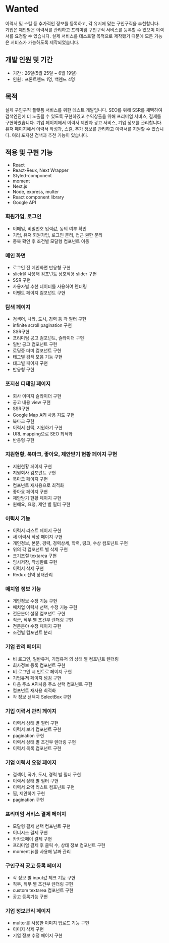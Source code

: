 # Wanted

이력서 및 스킬 등 추가적인 정보를 등록하고, 각 유저에 맞는 구인구직을 추천합니다. 기업은 제안받은 이력서를 관리하고 프리미엄 구인구직 서비스를 등록할 수 있으며 이력서를 요청할 수 있습니다. 실제 서비스를 테스트할 목적으로 제작됐기 때문에 모든 기능은 서비스가 가능하도록 제작되었습니다.

## **개발 인원 및 기간**

- 기간 : 26일(5월 25일 ~ 6월 19일)
- 인원 : 프론트엔드 1명, 백엔드 4명

## **목적**

실제 구인구직 플랫폼 서비스를 위한 테스트 개발입니다. SEO를 위해 SSR를 채택하여 검색엔진에 더 노출될 수 있도록 구현하였고 수익창출을 위해 프리미엄 서비스, 결제를 구현하였습니다. 기업 페이지에서 이력서 제안과 광고 서비스, 기업 정보를 관리합니다. 유저 페이지에서 이력서 작성과, 스킬, 추가 정보를 관리하고 이력서를 지원할 수 있습니다. 여러 포지션 검색과 추천 기능이 있습니다.

## **적용 및 구현 기능**

- React
- React-Reux, Next Wrapper
- Styled-component
- moment
- Next.js
- Node, express, multer
- React component library
- Google API

### **회원가입, 로그인**

- 이메일, 비밀번호 입력값, 동의 여부 확인
- 기업, 유저 회원가입, 로그인 분리, 접근 권한 분리
- 중복 확인 후 조건별 모달형 컴포넌트 이동

### **메인 화면**

- 로그인 전 메인화면 반응형 구현
- slick을 사용해 컴포넌트 상호작용 slider 구현
- SSR 구현
- 사용자별 추천 데이터를 사용하여 렌더링
- 이벤트 페이지 컴포넌트 구현

### 탐색 페이지

- 검색어, 나라, 도시, 경력 등 각 필터 구현
- infinite scroll pagination 구현
- SSR구현
- 프리미엄 공고 컴포넌트, 슬라이더 구현
- 일반 공고 컴포넌트 구현
- 로딩중 더미 컴포넌트 구현
- 태그별 검색 모음 기능 구현
- 태그별 페이지 구현
- 반응형 구현

### 포지션 디테일 페이지

- 회사 이미지 슬라이더 구현
- 공고 내용 view 구현
- SSR구현
- Google Map API 사용 지도 구현
- 북마크 구현
- 이력서 선택, 지원하기 구현
- URL mapping으로 SEO 최적화
- 반응형 구현

### 지원현황, 북마크, 좋아요, 제안받기 현황 페이지 구현

- 지원현황 페이지 구현
- 지원회사 컴포넌트 구현
- 북마크 페이지 구현
- 컴포넌트 재사용으로 최적화
- 좋아요 페이지 구현
- 제안받기 현황 페이지 구현
- 원해요, 요청, 제안 별 필터 구현

### 이력서 기능

- 이력서 리스트 페이지 구현
- 새 이력서 작성 페이지 구현
- 개인정보, 본문, 경력, 경력상세, 학력, 링크, 수상 컴포넌트 구현
- 위의 각 컴포넌트 별 삭제 구현
- 크기조절 textarea 구현
- 임시저장, 작성완료 구현
- 이력서 삭제 구현
- Redux 전역 상태관리

### 매치업 정보 기능

- 개인정보 수정 기능 구현
- 매치업 이력서 선택, 수정 기능 구현
- 전문분야 설정 컴포넌트 구현
- 직군, 직무 별 조건부 렌더링 구현
- 전문분야 수정 페이지 구현
- 조건별 컴포넌트 분리

### 기업 관리 페이지

- 비 로그인, 일반유저, 기업유저 의 상태 별 컴포넌트 렌더링
- 회사정보 등록 컴포넌트 구현
- 비 로그인 시 인트로 페이지 구현
- 기업유저 페이지 넘김 구현
- 다음 주소 API사용 주소 선택 컴포넌트 구현
- 컴포넌트 재사용 최적화
- 각 정보 선택지 SelectBox 구현

### 기업 이력서 관리 페이지

- 이력서 상태 별 필터 구현
- 이력서 보기 컴포넌트 구현
- pagination 구현
- 이력서 상태 별 조건부 렌더링 구현
- 이력서 목록 컴포넌트 구현

### 기업 이력서 요청 페이지

- 검색어, 국가, 도시, 경력 별 필터 구현
- 이력서 상태 별 필터 구현
- 이력서 요약 리스트 컴포넌트 구현
- 찜, 제안하기 구현
- pagination 구현

### 프리미엄 서비스 결제 페이지

- 모달형 결제 선택 컴포넌트 구현
- 이니시스 결제 구현
- 카카오페이 결제 구현
- 프리미엄 결제 후 클릭 수, 상태 정보 컴포넌트 구현
- moment js를 사용해 날짜 관리

### 구인구직 공고 등록 페이지

- 각 정보 별 input값 체크 기능 구현
- 직무, 직무 별 조건부 렌더링 구현
- custom textarea 컴포넌트 구현
- 공고 등록기능 구현

### 기업 정보관리 페이지

- multer를 사용한 이미지 업로드 기능 구현
- 이미지 삭제 구현
- 기업 정보 수정 페이지 구현

